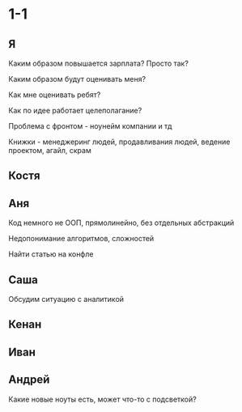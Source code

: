 # 1-1

## Я

Каким образом повышается зарплата? Просто так?

Каким образом будут оценивать меня?

Как мне оценивать ребят?

Как по идее работает целеполагание?

Проблема с фронтом - ноунейм компании и тд 

Книжки - менеджеринг людей, продавливания людей, ведение проектом, агайл, скрам

## Костя

## Аня

Код немного не ООП, прямолинейно, без отдельных абстракций

Недопонимание алгоритмов, сложностей

Найти статью на конфле

## Саша

Обсудим ситуацию с аналитикой

## Кенан

## Иван

## Андрей

Какие новые ноуты есть, может что-то с подсветкой?